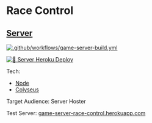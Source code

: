 # Race Control

## [Server](https://github.com/Wenish/race-control/tree/main/game-server-race-control)

[![.github/workflows/game-server-build.yml](https://github.com/Wenish/race-control/actions/workflows/game-server-build.yml/badge.svg)](https://github.com/Wenish/race-control/actions/workflows/game-server-build.yml)

[![🦁 Server Heroku Deploy](https://github.com/Wenish/race-control/actions/workflows/game-server-heroku-deploy.yml/badge.svg)](https://github.com/Wenish/race-control/actions/workflows/game-sserver-heroku-deploy.yml)

Tech:

- [Node](https://nodejs.org/)
- [Colyseus](https://colyseus.io/)

Target Audience: Server Hoster

Test Server: [game-server-race-control.herokuapp.com](https://game-server-race-control.herokuapp.com/)
